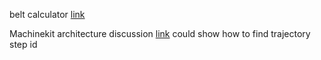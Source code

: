 belt calculator [link](http://www.bbman.com/belt-length-calculator/)

Machinekit architecture discussion [link](http://www.machinekit.io/docs/code/Code_Notes/) could show how to find trajectory step id

